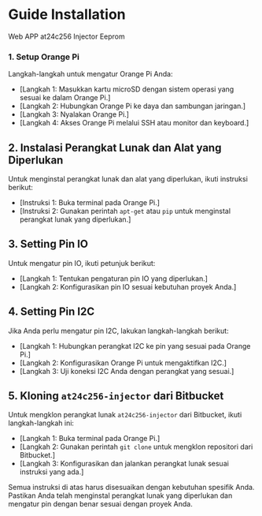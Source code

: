 # Guide Installation

Web APP at24c256 Injector Eeprom

### 1. Setup Orange Pi

Langkah-langkah untuk mengatur Orange Pi Anda:

- [Langkah 1: Masukkan kartu microSD dengan sistem operasi yang sesuai ke dalam Orange Pi.]
- [Langkah 2: Hubungkan Orange Pi ke daya dan sambungan jaringan.]
- [Langkah 3: Nyalakan Orange Pi.]
- [Langkah 4: Akses Orange Pi melalui SSH atau monitor dan keyboard.]

## 2. Instalasi Perangkat Lunak dan Alat yang Diperlukan

Untuk menginstal perangkat lunak dan alat yang diperlukan, ikuti instruksi berikut:

- [Instruksi 1: Buka terminal pada Orange Pi.]
- [Instruksi 2: Gunakan perintah `apt-get` atau `pip` untuk menginstal perangkat lunak yang diperlukan.]

## 3. Setting Pin IO

Untuk mengatur pin IO, ikuti petunjuk berikut:

- [Langkah 1: Tentukan pengaturan pin IO yang diperlukan.]
- [Langkah 2: Konfigurasikan pin IO sesuai kebutuhan proyek Anda.]

## 4. Setting Pin I2C

Jika Anda perlu mengatur pin I2C, lakukan langkah-langkah berikut:

- [Langkah 1: Hubungkan perangkat I2C ke pin yang sesuai pada Orange Pi.]
- [Langkah 2: Konfigurasikan Orange Pi untuk mengaktifkan I2C.]
- [Langkah 3: Uji koneksi I2C Anda dengan perangkat yang sesuai.]

## 5. Kloning `at24c256-injector` dari Bitbucket

Untuk mengklon perangkat lunak `at24c256-injector` dari Bitbucket, ikuti langkah-langkah ini:

- [Langkah 1: Buka terminal pada Orange Pi.]
- [Langkah 2: Gunakan perintah `git clone` untuk mengklon repositori dari Bitbucket.]
- [Langkah 3: Konfigurasikan dan jalankan perangkat lunak sesuai instruksi yang ada.]

Semua instruksi di atas harus disesuaikan dengan kebutuhan spesifik Anda. Pastikan Anda telah menginstal perangkat lunak yang diperlukan dan mengatur pin dengan benar sesuai dengan proyek Anda.
